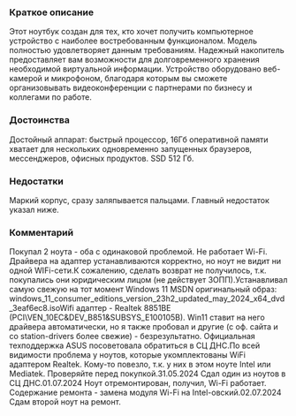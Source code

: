 ### **Краткое описание**
Этот ноутбук создан для тех, кто хочет получить компьютерное устройство с наиболее востребованным функционалом. Модель полностью удовлетворяет данным требованиям. Надежный накопитель предоставляет вам возможности для долговременного хранения необходимой виртуальной информации. Устройство оборудовано веб-камерой и микрофоном, благодаря которым вы сможете организовывать видеоконференции с партнерами по бизнесу и коллегами по работе.

### **Достоинства**
Достойный аппарат: быстрый процессор, 16Гб оперативной памяти хватает для нескольких одновременно запущенных браузеров, мессенджеров, офисных продуктов. SSD 512 Гб.

### **Недостатки**
Маркий корпус, сразу заляпывается пальцами. Главный недостаток указал ниже.

### **Комментарий**
Покупал 2 ноута - оба с одинаковой проблемой. Не работает Wi-Fi. Драйвера на адаптер устанавливаются корректно, но ноут не видит ни одной WIFi-сети.К сожалению, сделать возврат не получилось, т.к. покупались они юридическим лицом (не действует ЗОПП).Устанавливал самую свежую на тот момент Windows 11 MSDN оригинальный образ: windows_11_consumer_editions_version_23h2_updated_may_2024_x64_dvd_3eaf6ec8.isoWifi адаптер - Realtek 8851BE (PCI\VEN_10EC&DEV_B851&SUBSYS_E100105B). Win11 ставит на него драйвера автоматически, но я также пробовал и другие (с оф. сайта и со station-drivers более свежие) - безрезультатно. Официальная техподдержка ASUS посоветовала обратиться в СЦ ДНС.По всей видимости проблема у ноутов, которые укомплектованы WiFi адаптером Realtek. Кому-то повезло, т.к. у них в этом ноуте Intel или Mediatek. Проверяйте перед покупкой.31.05.2024 Сдал один из ноутов в СЦ ДНС.01.07.2024 Ноут отремонтирован, получил, Wi-Fi работает. Содержание ремонта - замена модуля Wi-Fi на Intel-овский.02.07.2024 Сдам второй ноут на ремонт.

